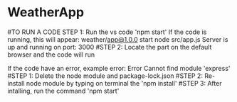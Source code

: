 # WeatherApp
#TO RUN A CODE
STEP 1: Run the vs code 'npm start'
        If the code is running, this will appear:
        weather/app@1.0.0 start
        node src/app.js
        Server is up and running on port: 3000
#STEP 2: Locate the part on the default browser and the code will run

If the code have an error,
       example error:
       Error Cannot find module 'express'
#STEP 1: Delete the node module and package-lock.json
#STEP 2: Re-install node module by typing on terminal the 'npm install'
#STEP 3: After intalling, run the command 'npm start'
